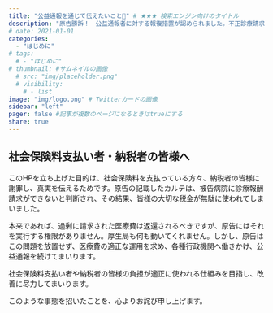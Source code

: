 ```yaml
---
title: "公益通報を通じて伝えたいこと📌" # ★★★ 検索エンジン向けのタイトル
description: "原告勝訴！　公益通報者に対する報復措置が認められました。不正診療請求、恣意的な医療、国民が収めた税金・社会保険料の無駄遣いは許さない📌" # ★★★ 検索エンジン向けの説明
# date: 2021-01-01
categories:
  - "はじめに"
# tags:
  # - "はじめに"
# thumbnail: #サムネイルの画像
  # src: "img/placeholder.png"
  # visibility:
    # - list
image: "img/logo.png" # Twitterカードの画像
sidebar: "left"
pager: false #記事が複数のページになるときはtrueにする
share: true
---
```


## 社会保険料支払い者・納税者の皆様へ 

このHPを立ち上げた目的は、社会保険料を支払っている方々、納税者の皆様に謝罪し、真実を伝えるためです。原告の記載したカルテは、被告病院に診療報酬請求ができないと判断され、その結果、皆様の大切な税金が無駄に使われてしまいました。 

<!--more-->

本来であれば、過剰に請求された医療費は返還されるべきですが、原告にはそれを実行する権限がありません。厚生局も何も動いてくれません。しかし、原告はこの問題を放置せず、医療費の適正な運用を求め、各種行政機関へ働きかけ、公益通報を続けてまいります。 

社会保険料支払い者や納税者の皆様の負担が適正に使われる仕組みを目指し、改善に尽力してまいります。 

このような事態を招いたことを、心よりお詫び申し上げます。 